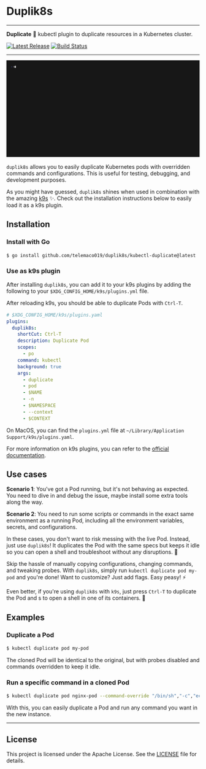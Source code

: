 # Duplik8s

---

**Duplicate** 🔁 kubectl plugin to duplicate resources in a Kubernetes cluster.

<p>
    <a href="https://github.com/Telemaco019/duplik8s/releases"><img src="https://img.shields.io/github/release/Telemaco019/duplik8s.svg" alt="Latest Release"></a>
    <a href="https://github.com/Telemaco019/duplik8s/actions"><img src="https://github.com/Telemaco019/duplik8s/actions/workflows/ci.yaml/badge.svg" alt="Build Status"></a>
</p>

---

![](./docs/demo.gif)

`duplik8s` allows you to easily duplicate Kubernetes pods with overridden commands and configurations.
This is useful for testing, debugging, and development purposes.

As you might have guessed, `duplik8s` shines when used in combination with the
amazing [k9s](https://github.com/derailed/k9s) ✨.
Check out the installation instructions below to easily load it as a k9s plugin.

## Installation

### Install with Go

```sh
$ go install github.com/telemaco019/duplik8s/kubectl-duplicate@latest
```

### Use as k9s plugin

After installing `duplik8s`, you can add it to your k9s plugins by adding the following to
your `$XDG_CONFIG_HOME/k9s/plugins.yml` file.

After reloading k9s, you should be able to duplicate Pods with `Ctrl-T`.

```yaml
# $XDG_CONFIG_HOME/k9s/plugins.yaml
plugins:
  duplik8s:
    shortCut: Ctrl-T
    description: Duplicate Pod
    scopes:
      - po
    command: kubectl
    background: true
    args:
      - duplicate
      - pod
      - $NAME
      - -n
      - $NAMESPACE
      - --context
      - $CONTEXT
```

On MacOS, you can find the `plugins.yml` file at `~/Library/Application Support/k9s/plugins.yaml`.

For more information on k9s plugins, you can refer to the [official documentation](https://k9scli.io/topics/plugins).

## Use cases

**Scenario 1**: You've got a Pod running, but it's not behaving as expected.
You need to dive in and debug the issue, maybe install some extra tools along the way.

**Scenario 2**: You need to run some scripts or commands in the exact same environment as a running Pod,
including all the environment variables, secrets, and configurations.

In these cases, you don't want to risk messing with the live Pod.
Instead, just use `duplik8s`! It duplicates the Pod with the same specs but keeps it idle so you can open a shell
and troubleshoot without any disruptions. 🎉

Skip the hassle of manually copying configurations, changing commands, and tweaking probes.
With `duplik8s`, simply run `kubectl duplicate pod my-pod` and you're done! Want to customize? Just add flags. Easy
peasy! ⚡

Even better, if you're using `duplik8s` with `k9s`, just press `Ctrl-T` to duplicate the Pod and s to open a shell
in one of its containers. 🚀

## Examples

### Duplicate a Pod

```sh
$ kubectl duplicate pod my-pod
```

The cloned Pod will be identical to the original, but with probes disabled and commands overridden to keep it idle.

### Run a specific command in a cloned Pod

```sh
$ kubectl duplicate pod nginx-pod --command-override "/bin/sh","-c","echo Hello, World"
```

With this, you can easily duplicate a Pod and run any command you want in the new instance.


--- 

## License

This project is licensed under the Apache License. See the [LICENSE](./LICENSE) file for details.

